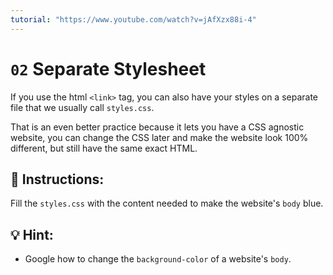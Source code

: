 ```yaml
---
tutorial: "https://www.youtube.com/watch?v=jAfXzx88i-4"
---
```


# `02` Separate Stylesheet

If you use the html `<link>` tag, you can also have your styles on a separate file that we usually call `styles.css`.

That is an even better practice because it lets you have a CSS agnostic website, you can change the CSS later and make the website look 100% different, but still have the same exact HTML.

## 📝 Instructions:

Fill the `styles.css` with the content needed to make the website's `body` blue.

## 💡 Hint:

+ Google how to change the `background-color` of a website's `body`.
